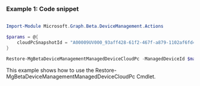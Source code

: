 ### Example 1: Code snippet

```powershell

Import-Module Microsoft.Graph.Beta.DeviceManagement.Actions

$params = @{
	cloudPcSnapshotId = "A00009UV000_93aff428-61f2-467f-a879-1102af6fd4a8"
}

Restore-MgBetaDeviceManagementManagedDeviceCloudPc -ManagedDeviceId $managedDeviceId -BodyParameter $params

```
This example shows how to use the Restore-MgBetaDeviceManagementManagedDeviceCloudPc Cmdlet.

